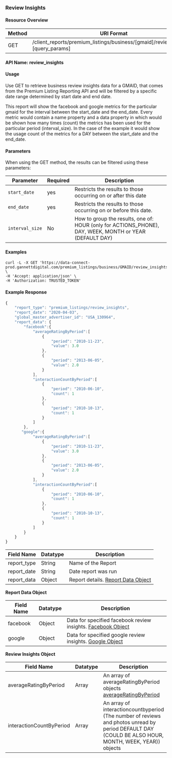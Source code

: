 ### Review Insights

#### Resource Overview

| Method | URI Format |
|---|---|
| GET | /client_reports/premium_listings/business/[gmaid]/review_insights?[query_params]

#### API Name: review_insights
#### Usage
Use GET to retrieve business review insights data for a GMAID, that comes from the Premium Listing Reporting API and will be filtered by a specific date range determined by start date and end date.

This report will show the facebook and google metrics for the particular gmaid for the interval between the start_date and the end_date. Every metric would contain a name property and a data property in which would be shown how many times (count) the metrics has been used for the particular period (interval_size). In the case of the example it would show the usage count of the metrics for a DAY between the start_date and the end_date. 

#### Parameters

When using the GET method, the results can be filtered using these parameters:

| Parameter | Required | Description |
|---|---|---|
|`start_date`|yes|Restricts the results to those occurring on or after this date|
|`end_date`|yes|Restricts the results to those occurring on or before this date.|
|`interval_size`|No| How to group the results, one of: HOUR (only for ACTIONS_PHONE), DAY, WEEK, MONTH or YEAR (DEFAULT DAY)|

#### Examples

```
curl -L -X GET 'https://data-connect-prod.gannettdigital.com/premium_listings/business/GMAID/review_insights' \
-H 'Accept: application/json' \
-H 'Authorization: TRUSTED_TOKEN'
```

#### Example Response
```javascript
{
    "report_type": "premium_listings/review_insights",
    "report_date": "2020-04-03",
    "global_master_advertiser_id": "USA_130964",
    "report_data": {
        "facebook":{
            "averageRatingByPeriod":[
                {
                    "period": "2010-11-23",
                    "value": 3.0
                },
                {
                    "period": "2013-06-05",
                    "value": 2.0
                }
            ],
            "interactionCountByPeriod":[
                {
                    "period": "2010-06-10",
                    "count": 1
                },
                {
                    "period": "2010-10-13",
                    "count": 1
                }
            ]
        },
       "google":{
            "averageRatingByPeriod":[
                {
                    "period": "2010-11-23",
                    "value": 3.0
                },
                {
                    "period": "2013-06-05",
                    "value": 2.0
                }
            ],
            "interactionCountByPeriod":[
                {
                    "period": "2010-06-10",
                    "count": 1
                },
                {
                    "period": "2010-10-13",
                    "count": 1
                }
            ]
        }
    }
}
```
|Field Name|Datatype|Description|
|---|---|---|
|report_type|String|Name of the Report|
|report_date|String|Date report was run|
|report_data|Object|Report details. [Report Data Object](#reviewinsightsreportdata)|

<a name="reviewinsightsreportdata"></a>
**Report Data Object**

|Field Name|Datatype|Description|
|---|---|---|
|facebook|Object|Data for specified facebook review insights. [Facebook Object](#reviewinsights)|
|google|Object|Data for specified google review insights. [Google Object](#reviewinsights)|

<a name="reviewinsights"></a>
**Review Insights Object**


|Field Name|Datatype|Description|
|---|---|---|
|averageRatingByPeriod|Array|An array of averageRatingByPeriod objects [averageRatingByPeriod ](https://uberall.com/en/developers/resources#TimeSeriesSegment)|
|interactionCountByPeriod|Array|An array of interactioncountbyperiod (The number of reviews and photos unread by period DEFAULT DAY (COULD BE ALSO HOUR, MONTH, WEEK, YEAR)) objects
